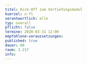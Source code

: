 ```yaml
---
titel: Kick-Off zum Vertiefungsmodul 
kuerzel: o-ft
verantwortlich: alle
typ: overall
pflicht: false
termine: 2020-03-31 12:00
empfohlene-voraussetzungen: 
published: true
dauer: 60
raum: 3.217
info:
---
```


